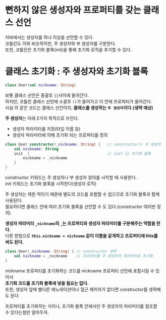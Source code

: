 뻔하지 않은 생성자와 프로퍼티를 갖는 클래스 선언
=================================================
자바에서는 생성자를 하나 이상을 선언할 수 있다.         
코틀린도 이와 비슷하지만, 주 생성자와 부 생성자를 구분한다.         
또한, 코틀린은 초기화 블록(init)을 통해 초기화 로직을 추가할 수 있다.      

# 클래스 초기화 : 주 생성자와 초기화 블록 

```kt
class User(val nickname: String)
```  
보통 클래스 선언은 중괄호 `{}`사이에 들어간다.            
하지만, 코틀린 클래스 선언에 소괄호 `()`가 들어가고 이 안에 프로퍼티가 들어간다.             
사실 이 같은 코드는 클래스 선언이자, **클래스를 생성하는 `주 생성자`이다.(생략 예상)**          
    
**주 생성자**는 아래 2가지 목적으로 쓰인다.             
* 생성자 파라미터를 지정(타입 이름 등)   
* 생성자 파라미터에 의해 초기화 되는 프로퍼티를 정의    

```kt
class User constructor(_nickname: String) {   // constructor() 주 생성자 
    val nickname: String
    init  {                                   // init {} 초기화 블록 
        nickname = _nickname
    }
}
```
constructor 키워드는 주 생성자나 부 생성자 정의를 시작할 때 사용한다.        
init 키워드는 초기화 블록을 시작한다(생성자 로직)   

주 생성자는 제한 적이기 때문에 별도의 코드를 포함할 수 없으므로 초기화 블록과 함께 사용된다.   
필요하다면 클래스 안에 여러 초기화 블록을 선언할 수 도 있다.(constructor 여러번 정의)   
        
**생성자 파라미터 `_nickname`의 `_`는 프로퍼티와 생성자 파라미터를 구분해주는 역할을 한다.**         
다른 방법으로 **`this.nickname = nickname` 같이 이름을 같게하고 프로퍼티에 this를 써도 된다.**     

```kt
class User(_nickname: String) { // constructor 생략 
    val nickname = _nickname    // 프로퍼티를 주 생성자의 파라미터로 초기화    
}
```
nickname 프로퍼티를 초기화하는 코드를 nickname 프로퍼티 선언에 포함시킬 수 있어서       
**초기화 코드를 초기화 블록에 넣을 필요는 없다.**     
또한, 생성자 앞에 별다른 애노테이션이나 접근 제어자가 없다면 constructor를 생략해도 된다.      
    
프로퍼티를 초기화하는 식이나, 초기화 블록 안에서만 주 생성자의 파라미터를 참조할 수 있다는점만 알아두자.     





```








